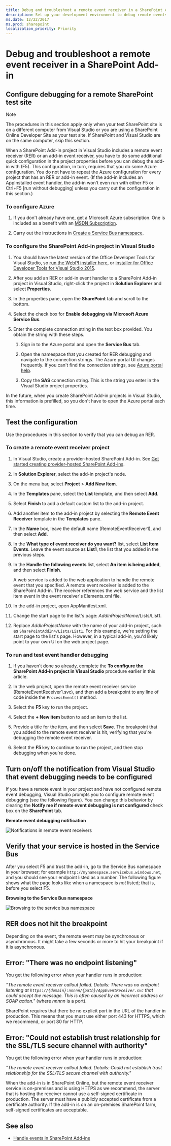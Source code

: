 ```yaml
---
title: Debug and troubleshoot a remote event receiver in a SharePoint Add-in
description: Set up your development environment to debug remote events by using Visual Studio.
ms.date: 12/22/2017
ms.prod: sharepoint
localization_priority: Priority
---
```



# Debug and troubleshoot a remote event receiver in a SharePoint Add-in

## Configure debugging for a remote SharePoint test site

> [!NOTE] 
> The procedures in this section apply only when your test SharePoint site is on a different computer from Visual Studio or you are using a SharePoint Online Developer Site as your test site. If SharePoint and Visual Studio are on the same computer, skip this section.

When a SharePoint Add-in project in Visual Studio includes a remote event receiver (RER) or an add-in event receiver, you have to do some additional quick configuration in the project properties before you can debug the add-in with (F5). This configuration, in turn, requires that you do some Azure configuration. You do not have to repeat the Azure configuration for every project that has an RER or add-in event. (If the add-in includes an AppInstalled event handler, the add-in won't even run with either F5 or Ctrl+F5 [run without debugging] unless you carry out the configuration in this section.)

### To configure Azure

1. If you don't already have one, get a Microsoft Azure subscription. One is included as a benefit with an [MSDN Subscription](http://azure.microsoft.com/en-us/pricing/member-offers/msdn-benefits/).

2. Carry out the instructions in [Create a Service Bus namespace](https://docs.microsoft.com/en-us/azure/service-bus-messaging/service-bus-resource-manager-overview).
    

### To configure the SharePoint Add-in project in Visual Studio

1. You should have the latest version of the Office Developer Tools for Visual Studio, so [run the WebPI installer here](http://aka.ms/OfficeDevToolsForVS2013), or  [installer for Office Developer Tools for Visual Studio 2015](http://aka.ms/OfficeDevToolsForVS2015).

2. After you add an RER or add-in event handler to a SharePoint Add-in project in Visual Studio, right-click the project in **Solution Explorer** and select **Properties**.

3. In the properties pane, open the **SharePoint** tab and scroll to the bottom.

4. Select the check box for **Enable debugging via Microsoft Azure Service Bus**.

5. Enter the complete connection string in the text box provided. You obtain the string with these steps.
    
    1. Sign in to the Azure portal and open the **Service Bus** tab.

    2. Open the namespace that you created for RER debugging and navigate to the connection strings. The Azure portal UI changes frequently. If you can't find the connection strings, see [Azure portal help](https://docs.microsoft.com/en-us/azure/).

    3. Copy the **SAS** connection string. This is the string you enter in the Visual Studio project properties.

In the future, when you create SharePoint Add-in projects in Visual Studio, this information is prefilled, so you don't have to open the Azure portal each time.


<a name="CreateRER"> </a>

## Test the configuration

Use the procedures in this section to verify that you can debug an RER.

### To create a remote event receiver project

1. In Visual Studio, create a provider-hosted SharePoint Add-in. See [Get started creating provider-hosted SharePoint Add-ins](get-started-creating-provider-hosted-sharepoint-add-ins.md).

2. In **Solution Explorer**, select the add-in project's node.

3. On the menu bar, select **Project** > **Add New Item**.

4. In the **Templates** pane, select the **List** template, and then select **Add**.

5. Select **Finish** to add a default custom list to the add-in project.

6. Add another item to the add-in project by selecting the **Remote Event Receiver** template in the **Templates** pane.

7. In the **Name** box, leave the default name (RemoteEventReceiver1), and then select **Add**.

8. In the **What type of event receiver do you want?** list, select **List Item Events**. Leave the event source as **List1**, the list that you added in the previous steps.

9. In the **Handle the following events** list, select **An item is being added**, and then select **Finish**.
    
    A web service is added to the web application to handle the remote event that you specified. A remote event receiver is added to the SharePoint Add-in. The receiver references the web service and the list item event in the event receiver's Elements.xml file.

10. In the add-in project, open AppManifest.xml.

11. Change the start page to the list's page: _AddInProjectName_/Lists/List1.

12. Replace _AddInProjectName_ with the name of your add-in project, such as `SharePointAddIn4/Lists/List1`. For this example, we're setting the start page to the list's page. However, in a typical add-in, you'd likely point to your own UI on the web project page.
    
 

### To run and test event handler debugging

1. If you haven't done so already, complete the **To configure the SharePoint Add-in project in Visual Studio** procedure earlier in this article.

2. In the web project, open the remote event receiver service (RemoteEventReceiver1.svc), and then add a breakpoint to any line of code inside the `ProcessEvent()` method.

3. Select the **F5** key to run the project.

4. Select the **+ New item** button to add an item to the list.

5. Provide a title for the item, and then select **Save**. The breakpoint that you added to the remote event receiver is hit, verifying that you're debugging the remote event receiver.

6. Select the **F5** key to continue to run the project, and then stop debugging when you're done.


<a name="RER_TurnOnOffNotificationsinRER"> </a>

## Turn on/off the notification from Visual Studio that event debugging needs to be configured

If you have a remote event in your project and have not configured remote event debugging, Visual Studio prompts you to configure remote event debugging (see the following figure). You can change this behavior by clearing the **Notify me if remote event debugging is not configured** check box on the **SharePoint** tab.

**Remote event debugging notification**

![Notifications in remote event receivers](../images/SP15Con_Remote_Event_Receivers_FAQ_fig3.png)

<a name="RER_HowDoIKnowWheteherMyServiceisHostedintheServiceBus"> </a>

## Verify that your service is hosted in the Service Bus

After you select F5 and trust the add-in, go to the Service Bus namespace in your browser; for example `http://mynamespace.servicebus.windows.net`, and you should see your endpoint listed as a number. The following figure shows what the page looks like when a namespace is *not* listed; that is, before you select F5.

**Browsing to the Service Bus namespace**

![Browsing to the service bus namespace](../images/SP15Con_Remote_Event_Receivers_FAQ_fig4.PNG)

<a name="RER_DoesNotHitTheBreakPoint"> </a>

## RER does not hit the breakpoint

Depending on the event, the remote event may be synchronous or asynchronous. It might take a few seconds or more to hit your breakpoint if it is asynchronous.

## Error: "There was no endpoint listening"

You get the following error when your handler runs in production:

*"The remote event receiver callout failed. Details: There was no endpoint listening at `https://{domain}:nnnnn/{path}/AppEventReceiver.svc` that could accept the message. This is often caused by an incorrect address or SOAP action."* (where  _nnnnn_ is a port).

SharePoint requires that there be no explicit port in the URL of the handler in production. This means that you must use either port 443 for HTTPS, which we recommend, or port 80 for HTTP. 

## Error: "Could not establish trust relationship for the SSL/TLS secure channel with authority"

You get the following error when your handler runs in production:

*"The remote event receiver callout failed. Details: Could not establish trust relationship for the SSL/TLS secure channel with authority."*

When the add-in is in SharePoint Online, but the remote event receiver service is on-premises and is using HTTPS as we recommend, the server that is hosting the receiver cannot use a self-signed certificate in production. The server must have a publicly accepted certificate from a certificate authority. If the add-in is on an on-premises SharePoint farm, self-signed certificates are acceptable.

## See also

-  [Handle events in SharePoint Add-ins](handle-events-in-sharepoint-add-ins.md)
 

